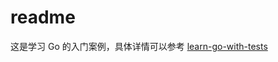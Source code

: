 # readme

这是学习 Go 的入门案例，具体详情可以参考 [learn-go-with-tests](https://studygolang.gitbook.io/learn-go-with-tests/)

